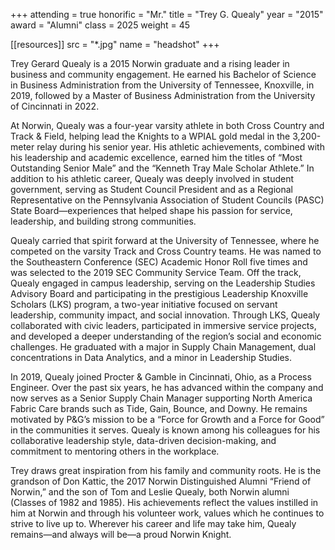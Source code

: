 +++
attending = true
honorific = "Mr."
title     = "Trey G. Quealy"
year      = "2015"
award     = "Alumni"
class     = 2025
weight    = 45

[[resources]]
  src  = "*.jpg"
  name = "headshot"
+++

Trey Gerard Quealy is a 2015 Norwin graduate and a rising leader in business and community engagement. He earned his Bachelor of Science in Business Administration from the University of Tennessee, Knoxville, in 2019, followed by a Master of Business Administration from the University of Cincinnati in 2022.

At Norwin, Quealy was a four-year varsity athlete in both Cross Country and Track & Field, helping lead the Knights to a WPIAL gold medal in the 3,200-meter relay during his senior year. His athletic achievements, combined with his leadership and academic excellence, earned him the titles of “Most Outstanding Senior Male” and the “Kenneth Tray Male Scholar Athlete.” In addition to his athletic career, Quealy was deeply involved in student government, serving as Student Council President and as a Regional Representative on the Pennsylvania Association of Student Councils (PASC) State Board—experiences that helped shape his passion for service, leadership, and building strong communities.

Quealy carried that spirit forward at the University of Tennessee, where he competed on the varsity Track and Cross Country teams. He was named to the Southeastern Conference (SEC) Academic Honor Roll five times and was selected to the 2019 SEC Community Service Team. Off the track, Quealy engaged in campus leadership, serving on the Leadership Studies Advisory Board and participating in the prestigious Leadership Knoxville Scholars (LKS) program, a two-year initiative focused on servant leadership, community impact, and social innovation. Through LKS, Quealy collaborated with civic leaders, participated in immersive service projects, and developed a deeper understanding of the region’s social and economic challenges. He graduated with a major in Supply Chain Management, dual concentrations in Data Analytics, and a minor in Leadership Studies.

In 2019, Quealy joined Procter & Gamble in Cincinnati, Ohio, as a Process Engineer. Over the past six years, he has advanced within the company and now serves as a Senior Supply Chain Manager supporting North America Fabric Care brands such as Tide, Gain, Bounce, and Downy. He remains motivated by P&G’s mission to be a “Force for Growth and a Force for Good” in the communities it serves. Quealy is known among his colleagues for his collaborative leadership style, data-driven decision-making, and commitment to mentoring others in the workplace.

Trey draws great inspiration from his family and community roots. He is the grandson of Don Kattic, the 2017 Norwin Distinguished Alumni “Friend of Norwin,” and the son of Tom and Leslie Quealy, both Norwin alumni (Classes of 1982 and 1985). His achievements reflect the values instilled in him at Norwin and through his volunteer work, values which he continues to strive to live up to. Wherever his career and life may take him, Quealy remains—and always will be—a proud Norwin Knight.